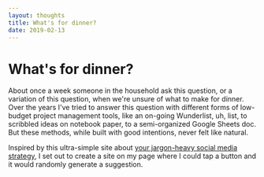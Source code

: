 ```yaml
---
layout: thoughts
title: What's for dinner?
date: 2019-02-13
---
```


# What's for dinner?

About once a week someone in the household ask this question, or a variation of this question, when we're unsure of what to make for dinner. Over the years I've tried to answer this question with different forms of low-budget project management tools, like an on-going Wunderlist, uh, list, to scribbled ideas on notebook paper, to a semi-organized Google Sheets doc. But these methods, while built with good intentions, never felt like natural.

Inspired by this ultra-simple site about [your jargon-heavy social media strategy](http://www.whatthefuckismysocialmediastrategy.com/), I set out to create a site on my page where I could tap a button and it would randomly generate a suggestion. 
